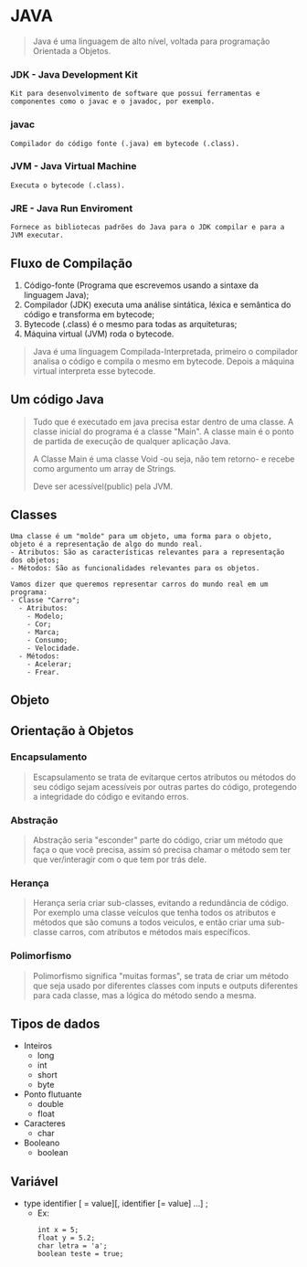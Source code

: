 # JAVA
> Java é uma linguagem de alto nível, voltada para programação Orientada a Objetos.

### JDK - Java Development Kit
    Kit para desenvolvimento de software que possui ferramentas e componentes como o javac e o javadoc, por exemplo.

### javac
    Compilador do código fonte (.java) em bytecode (.class).

### JVM - Java Virtual Machine
    Executa o bytecode (.class).

### JRE - Java Run Enviroment
    Fornece as bibliotecas padrões do Java para o JDK compilar e para a JVM executar.

## Fluxo de Compilação
1. Código-fonte (Programa que escrevemos usando a sintaxe da linguagem Java);
2. Compilador (JDK) executa uma análise sintática, léxica e semântica do código e transforma em bytecode;
3. Bytecode (.class) é o mesmo para todas as arquiteturas;
4. Máquina virtual (JVM) roda o bytecode.

>Java é uma linguagem Compilada-Interpretada, primeiro o compilador analisa o código e compila o mesmo em bytecode. Depois a máquina virtual interpreta esse bytecode.


## Um código Java
> Tudo que é executado em java precisa estar dentro de uma classe. A classe inicial do programa é a classe "Main". A classe main é o ponto de partida de execução de qualquer aplicação Java.
>
> A Classe Main é uma classe Void -ou seja, não tem retorno- e recebe como argumento um array de Strings.
> 
> Deve ser acessível(public) pela JVM.
>
## Classes
    Uma classe é um "molde" para um objeto, uma forma para o objeto, objeto é a representação de algo do mundo real.
    - Atributos: São as características relevantes para a representação dos objetos;
    - Métodos: São as funcionalidades relevantes para os objetos.

    Vamos dizer que queremos representar carros do mundo real em um programa:
    - Classe "Carro";
      - Atributos:
        - Modelo;
        - Cor;
        - Marca;
        - Consumo;
        - Velocidade.
      - Métodos:
        - Acelerar;
        - Frear.
## Objeto

## Orientação à Objetos
### Encapsulamento
> Escapsulamento se trata de evitarque certos atributos ou métodos do seu código sejam acessíveis por outras partes do código, protegendo a integridade do código e evitando erros.
### Abstração
> Abstração seria "esconder" parte do código, criar um método que faça o que você precisa, assim só precisa chamar o método sem ter que ver/interagir com o que tem por trás dele.
### Herança
> Herança seria criar sub-classes, evitando a redundância de código. Por exemplo uma classe veículos que tenha todos os atributos e métodos que são comuns a todos veiculos, e então criar uma sub-classe carros, com atributos e métodos mais específicos.
### Polimorfismo
> Polimorfismo significa "muitas formas", se trata de criar um método que seja usado por diferentes classes com inputs e outputs diferentes para cada classe, mas a lógica do método sendo a mesma.

## Tipos de dados
- Inteiros
  - long
  - int
  - short
  - byte
- Ponto flutuante
  - double
  - float
- Caracteres
  - char
- Booleano
  - boolean
  
## Variável
- type identifier [ = value][, identifier [= value] ...] ;
  - Ex:
    >
        int x = 5;
        float y = 5.2;
        char letra = 'a';
        boolean teste = true;
        

